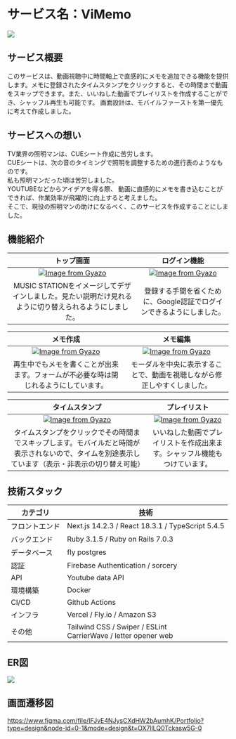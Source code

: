 # サービス名：ViMemo
![](https://i.gyazo.com/e15b8372707ce91fb406c1f0ef75fbfe.png)

## **サービス概要**
このサービスは、動画視聴中に時間軸上で直感的にメモを追加できる機能を提供します。メモに登録されたタイムスタンプをクリックすると、その時間まで動画をスキップできます。また、いいねした動画でプレイリストを作成することができ、シャッフル再生も可能です。
画面設計は、モバイルファーストを第一優先に考えて作成しました。

## **サービスへの想い**
TV業界の照明マンは、CUEシート作成に苦労します。<br>
CUEシートは、次の音のタイミングで照明を調整するための進行表のようなものです。<br>
私も照明マンだった頃は苦労しました。<br>
YOUTUBEなどからアイデアを得る際、
動画に直感的にメモを書き込むことができれば、作業効率が飛躍的に向上すると考えました。<br>
そこで、現役の照明マンの助けになるべく、このサービスを作成することにしました。
<br>

## **機能紹介**
|トップ画面| ログイン機能 |
|:-:|:-:|
|[![Image from Gyazo](https://i.gyazo.com/985ec48029afa353cbe04c054632e9be.gif)](https://gyazo.com/985ec48029afa353cbe04c054632e9be)|[![Image from Gyazo](https://i.gyazo.com/b9226792089d148f0b1dcc659786d536.gif)](https://gyazo.com/b9226792089d148f0b1dcc659786d536)|
|MUSIC STATIONをイメージしてデザインしました。見たい説明だけ見れるように切り替えられるようにしました。|登録する手間を省くために、Google認証でログインできるようにしました。|

|メモ作成| メモ編集 |
|:-:|:-:|
|[![Image from Gyazo](https://i.gyazo.com/7976fa8f168a82669aff26214fe9d70c.gif)](https://gyazo.com/7976fa8f168a82669aff26214fe9d70c)|[![Image from Gyazo](https://i.gyazo.com/a1c63d00c74953b5e27393f7b2611da0.gif)](https://gyazo.com/a1c63d00c74953b5e27393f7b2611da0)|
|再生中でもメモを書くことが出来ます。フォームが不必要な時は閉じれるようにしています。|モーダルを中央に表示することで、動画を視聴しながら修正しやすくしました。|

|タイムスタンプ| プレイリスト |
|:-:|:-:|
|[![Image from Gyazo](https://i.gyazo.com/9aef836642f1cfa60a35f809c098bffb.gif)](https://gyazo.com/9aef836642f1cfa60a35f809c098bffb)|[![Image from Gyazo](https://i.gyazo.com/52ed84887624b7f6a45a824c888adf3d.gif)](https://gyazo.com/52ed84887624b7f6a45a824c888adf3d)|
|タイムスタンプをクリックでその時間までスキップします。モバイルだと時間が表示されないので、タイムを別途表示しています（表示・非表示の切り替え可能）|いいねした動画でプレイリストを作成出来ます。シャッフル機能もつけています。|


## **技術スタック**

| カテゴリ | 技術 | 
| --- | --- |
| フロントエンド | Next.js 14.2.3 / React 18.3.1  / TypeScript 5.4.5 | 
| バックエンド | Ruby 3.1.5 / Ruby on Rails 7.0.3 |
| データベース | fly postgres|
| 認証 | Firebase Authentication / sorcery |
| API | Youtube data API |
| 環境構築 | Docker |
| CI/CD | Github Actions |
| インフラ | Vercel / Fly.io / Amazon S3 |
| その他 | Tailwind CSS / Swiper / ESLint <br>CarrierWave / letter opener web |

  
## **ER図**
![](https://i.gyazo.com/294ea96caa8f483866845026b413aa45.png)
<br>

## **画面遷移図**
https://www.figma.com/file/IFJvE4NJysCXdHW2bAumhK/Portfolio?type=design&node-id=0-1&mode=design&t=OX7llLQ0Tckasw5G-0

